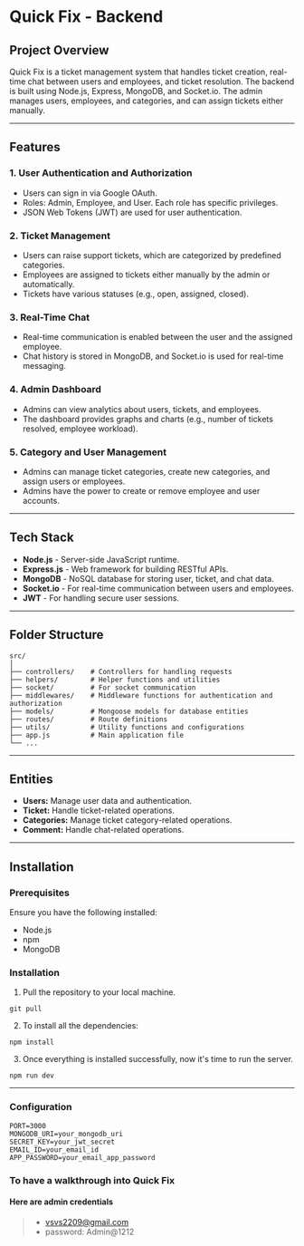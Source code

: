 # Quick Fix - Backend

## Project Overview

Quick Fix is a ticket management system that handles ticket creation, real-time chat between users and employees, and ticket resolution. The backend is built using Node.js, Express, MongoDB, and Socket.io. The admin manages users, employees, and categories, and can assign tickets either manually.

---

## Features

### 1. **User Authentication and Authorization**

- Users can sign in via Google OAuth.
- Roles: Admin, Employee, and User. Each role has specific privileges.
- JSON Web Tokens (JWT) are used for user authentication.

### 2. **Ticket Management**

- Users can raise support tickets, which are categorized by predefined categories.
- Employees are assigned to tickets either manually by the admin or automatically.
- Tickets have various statuses (e.g., open, assigned, closed).

### 3. **Real-Time Chat**

- Real-time communication is enabled between the user and the assigned employee.
- Chat history is stored in MongoDB, and Socket.io is used for real-time messaging.

### 4. **Admin Dashboard**

- Admins can view analytics about users, tickets, and employees.
- The dashboard provides graphs and charts (e.g., number of tickets resolved, employee workload).

### 5. **Category and User Management**

- Admins can manage ticket categories, create new categories, and assign users or employees.
- Admins have the power to create or remove employee and user accounts.

---

## Tech Stack

- **Node.js** - Server-side JavaScript runtime.
- **Express.js** - Web framework for building RESTful APIs.
- **MongoDB** - NoSQL database for storing user, ticket, and chat data.
- **Socket.io** - For real-time communication between users and employees.
- **JWT** - For handling secure user sessions.

---

## Folder Structure

```
src/
│
├── controllers/    # Controllers for handling requests
├── helpers/        # Helper functions and utilities
├── socket/         # For socket communication
├── middlewares/    # Middleware functions for authentication and authorization
├── models/         # Mongoose models for database entities
├── routes/         # Route definitions
├── utils/          # Utility functions and configurations
├── app.js          # Main application file
└── ...
```

---

## Entities

- **Users:** Manage user data and authentication.
- **Ticket:** Handle ticket-related operations.
- **Categories:** Manage ticket category-related operations.
- **Comment:** Handle chat-related operations.

---

## Installation

### Prerequisites

Ensure you have the following installed:

- Node.js
- npm
- MongoDB

### Installation

1. Pull the repository to your local machine.

```
git pull
```

2. To install all the dependencies:

```
npm install
```

3. Once everything is installed successfully, now it's time to run the server.

```
npm run dev
```

---

### Configuration

```
PORT=3000
MONGODB_URI=your_mongodb_uri
SECRET_KEY=your_jwt_secret
EMAIL_ID=your_email_id
APP_PASSWORD=your_email_app_password
```

### To have a walkthrough into Quick Fix

#### Here are admin credentials

> - vsvs2209@gmail.com
> - password: Admin@1212
